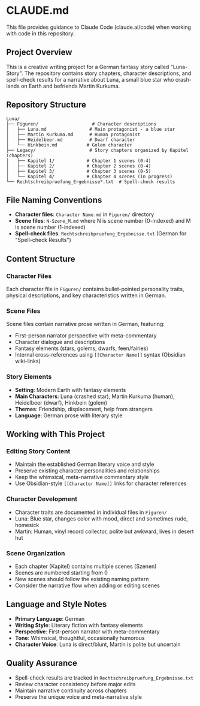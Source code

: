 # CLAUDE.md

This file provides guidance to Claude Code (claude.ai/code) when working with code in this repository.

## Project Overview

This is a creative writing project for a German fantasy story called "Luna-Story". The repository contains story chapters, character descriptions, and spell-check results for a narrative about Luna, a small blue star who crash-lands on Earth and befriends Martin Kurkuma.

## Repository Structure

```
Luna/
├── Figuren/                    # Character descriptions
│   ├── Luna.md                # Main protagonist - a blue star
│   ├── Martin Kurkuma.md      # Human protagonist
│   ├── Heidelbeer.md          # Dwarf character
│   └── Hinkbein.md           # Golem character
├── Legacy/                    # Story chapters organized by Kapitel (chapters)
│   ├── Kapitel 1/            # Chapter 1 scenes (0-4)
│   ├── Kapitel 2/            # Chapter 2 scenes (0-4) 
│   ├── Kapitel 3/            # Chapter 3 scenes (0-5)
│   └── Kapitel 4/            # Chapter 4 scenes (in progress)
└── Rechtschreibpruefung_Ergebnisse*.txt  # Spell-check results
```

## File Naming Conventions

- **Character files**: `Character Name.md` in `Figuren/` directory
- **Scene files**: `N-Szene_M.md` where N is scene number (0-indexed) and M is scene number (1-indexed)
- **Spell-check files**: `Rechtschreibpruefung_Ergebnisse.txt` (German for "Spell-check Results")

## Content Structure

### Character Files
Each character file in `Figuren/` contains bullet-pointed personality traits, physical descriptions, and key characteristics written in German.

### Scene Files
Scene files contain narrative prose written in German, featuring:
- First-person narrator perspective with meta-commentary
- Character dialogue and descriptions
- Fantasy elements (stars, golems, dwarfs, feen/fairies)
- Internal cross-references using `[[Character Name]]` syntax (Obsidian wiki-links)

### Story Elements
- **Setting**: Modern Earth with fantasy elements
- **Main Characters**: Luna (crashed star), Martin Kurkuma (human), Heidelbeer (dwarf), Hinkbein (golem)
- **Themes**: Friendship, displacement, help from strangers
- **Language**: German prose with literary style

## Working with This Project

### Editing Story Content
- Maintain the established German literary voice and style
- Preserve existing character personalities and relationships
- Keep the whimsical, meta-narrative commentary style
- Use Obsidian-style `[[Character Name]]` links for character references

### Character Development
- Character traits are documented in individual files in `Figuren/`
- Luna: Blue star, changes color with mood, direct and sometimes rude, homesick
- Martin: Human, vinyl record collector, polite but awkward, lives in desert hut

### Scene Organization
- Each chapter (Kapitel) contains multiple scenes (Szenen)
- Scenes are numbered starting from 0
- New scenes should follow the existing naming pattern
- Consider the narrative flow when adding or editing scenes

## Language and Style Notes

- **Primary Language**: German
- **Writing Style**: Literary fiction with fantasy elements
- **Perspective**: First-person narrator with meta-commentary
- **Tone**: Whimsical, thoughtful, occasionally humorous
- **Character Voice**: Luna is direct/blunt, Martin is polite but uncertain

## Quality Assurance

- Spell-check results are tracked in `Rechtschreibpruefung_Ergebnisse.txt`
- Review character consistency before major edits
- Maintain narrative continuity across chapters
- Preserve the unique voice and meta-narrative style